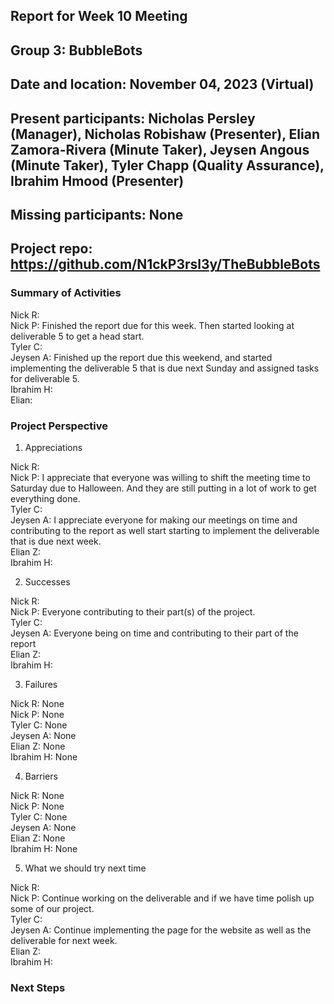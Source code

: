 ## Report for Week 10 Meeting
## Group 3: BubbleBots
## Date and location: November 04, 2023 (Virtual)
## Present participants: Nicholas Persley (Manager), Nicholas Robishaw (Presenter), Elian Zamora-Rivera (Minute Taker), Jeysen Angous (Minute Taker), Tyler Chapp (Quality Assurance), Ibrahim Hmood (Presenter)
## Missing participants: None
## Project repo: https://github.com/N1ckP3rsl3y/TheBubbleBots

### Summary of Activities

Nick R: \
Nick P: Finished the report due for this week. Then started looking at deliverable 5 to get a head start. \
Tyler C: \
Jeysen A: Finished up the report due this weekend, and started implementing the deliverable 5 that is due next Sunday and assigned tasks for deliverable 5. \
Ibrahim H: \
Elian:


### Project Perspective
1. Appreciations

Nick R: \
Nick P: I appreciate that everyone was willing to shift the meeting time to Saturday due to Halloween. And they are still putting in a lot of work to get everything done. \
Tyler C: \
Jeysen A: I appreciate everyone for making our meetings on time and contributing to the report as well start starting to implement the deliverable that is due next week. \
Elian Z: \
Ibrahim H:

2. Successes

Nick R: \
Nick P: Everyone contributing to their part(s) of the project. \
Tyler C: \
Jeysen A: Everyone being on time and contributing to their part of the report\
Elian Z: \
Ibrahim H:


3. Failures

Nick R: None\
Nick P: None\
Tyler C: None\
Jeysen A: None\
Elian Z: None\
Ibrahim H: None

4. Barriers

Nick R: None\
Nick P: None\
Tyler C: None\
Jeysen A: None\
Elian Z: None\
Ibrahim H: None

5. What we should try next time

Nick R: \
Nick P: Continue working on the deliverable and if we have time polish up some of our project. \
Tyler C: \
Jeysen A: Continue implementing the page for the website as well as the deliverable for next week. \
Elian Z: \
Ibrahim H:


### Next Steps


